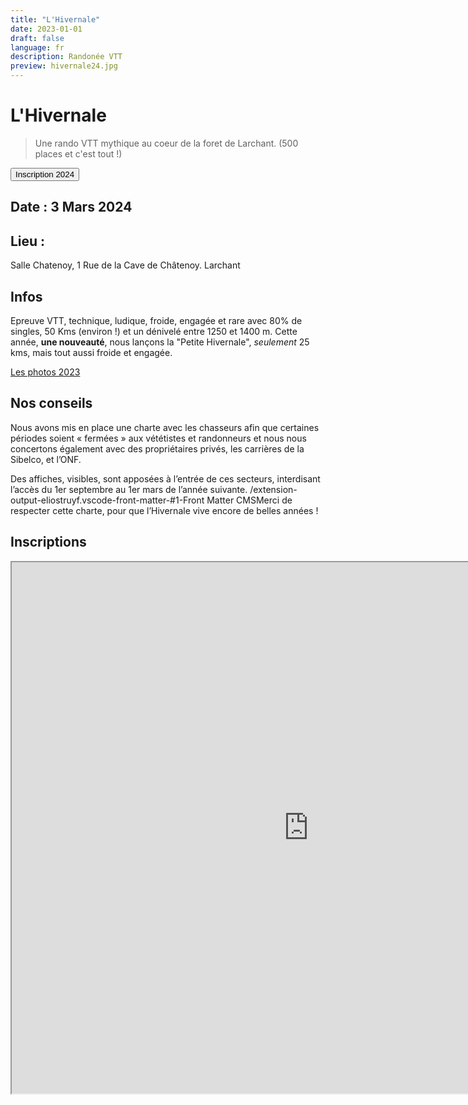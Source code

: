 ```yaml
---
title: "L'Hivernale"
date: 2023-01-01
draft: false
language: fr
description: Randonée VTT
preview: hivernale24.jpg
---
```


# L'Hivernale

> Une rando VTT mythique au coeur de la foret de Larchant. (500 places et c'est tout !)

<a class="flex justify-center no-underline" href="#inscriptions">
<button class="px-4 py-2  rounded-xl bg-indigo-500 hover:bg-indigo-600 text-slate-100 hover:text-slate-200"> Inscription 2024 </button>
</a>

## Date : 3 Mars 2024

## Lieu :

Salle Chatenoy, 1 Rue de la Cave de Châtenoy. Larchant

## Infos

Epreuve VTT, technique, ludique, froide, engagée et rare avec 80% de singles, 50 Kms (environ !) et un dénivelé entre 1250 et 1400 m.
Cette année, **une nouveauté**, nous lançons la "Petite Hivernale", _seulement_ 25 kms, mais tout aussi froide et engagée.

[Les photos 2023](https://www.flickr.com/photos/197712637@N08/sets/72177720305875728/)

## Nos conseils

Nous avons mis en place une charte avec les chasseurs afin que certaines périodes soient « fermées » aux vététistes et randonneurs et nous nous concertons également avec des propriétaires privés, les carrières de la Sibelco, et l’ONF.

Des affiches, visibles, sont apposées à l’entrée de ces secteurs, interdisant l’accès du 1er septembre au 1er mars de l’année suivante.
/extension-output-eliostruyf.vscode-front-matter-#1-Front Matter CMSMerci de respecter cette charte, pour que l’Hivernale vive encore de belles années !

## Inscriptions

<iframe width="950" height="850" src="https://larchant-animation.s2.yapla.com/fr/event-49641"></iframe>
